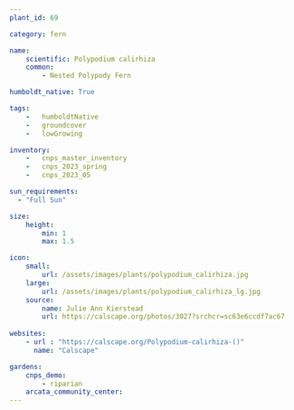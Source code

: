 ```yaml
---
plant_id: 69

category: fern

name: 
    scientific: Polypodium calirhiza
    common: 
        - Nested Polypody Fern

humboldt_native: True

tags: 
    -   humboldtNative
    -   groundcover
    -   lowGrowing 

inventory: 
    -   cnps_master_inventory
    -   cnps_2023_spring
    -   cnps_2023_05

sun_requirements:
  - "Full Sun"

size:
    height: 
        min: 1
        max: 1.5

icon: 
    small: 
        url: /assets/images/plants/polypodium_calirhiza.jpg
    large: 
        url: /assets/images/plants/polypodium_calirhiza_lg.jpg
    source:
        name: Julie Ann Kierstead 
        url: https://calscape.org/photos/3027?srchcr=sc63e6ccdf7ac67 
 
websites:
    - url : "https://calscape.org/Polypodium-calirhiza-()"
      name: "Calscape"

gardens:
    cnps_demo:
        - riparian
    arcata_community_center:
---
```


